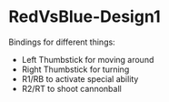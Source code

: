# RedVsBlue-Design1

Bindings for different things:
- Left Thumbstick for moving around
- Right Thumbstick for turning
- R1/RB to activate special ability
- R2/RT to shoot cannonball

